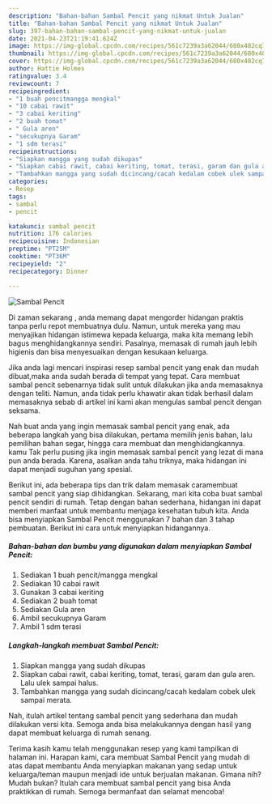 ```yaml
---
description: "Bahan-bahan Sambal Pencit yang nikmat Untuk Jualan"
title: "Bahan-bahan Sambal Pencit yang nikmat Untuk Jualan"
slug: 397-bahan-bahan-sambal-pencit-yang-nikmat-untuk-jualan
date: 2021-04-23T21:19:41.624Z
image: https://img-global.cpcdn.com/recipes/561c7239a3a62044/680x482cq70/sambal-pencit-foto-resep-utama.jpg
thumbnail: https://img-global.cpcdn.com/recipes/561c7239a3a62044/680x482cq70/sambal-pencit-foto-resep-utama.jpg
cover: https://img-global.cpcdn.com/recipes/561c7239a3a62044/680x482cq70/sambal-pencit-foto-resep-utama.jpg
author: Hattie Holmes
ratingvalue: 3.4
reviewcount: 7
recipeingredient:
- "1 buah pencitmangga mengkal"
- "10 cabai rawit"
- "3 cabai keriting"
- "2 buah tomat"
- " Gula aren"
- "secukupnya Garam"
- "1 sdm terasi"
recipeinstructions:
- "Siapkan mangga yang sudah dikupas"
- "Siapkan cabai rawit, cabai keriting, tomat, terasi, garam dan gula aren. Lalu ulek sampai halus."
- "Tambahkan mangga yang sudah dicincang/cacah kedalam cobek ulek sampai merata."
categories:
- Resep
tags:
- sambal
- pencit

katakunci: sambal pencit 
nutrition: 176 calories
recipecuisine: Indonesian
preptime: "PT25M"
cooktime: "PT36M"
recipeyield: "2"
recipecategory: Dinner

---
```



![Sambal Pencit](https://img-global.cpcdn.com/recipes/561c7239a3a62044/680x482cq70/sambal-pencit-foto-resep-utama.jpg)

Di zaman  sekarang , anda memang dapat mengorder hidangan praktis tanpa perlu repot membuatnya dulu. Namun, untuk mereka yang mau menyajikan hidangan istimewa kepada keluarga, maka kita memang lebih bagus menghidangkannya sendiri. Pasalnya, memasak di rumah jauh lebih higienis dan bisa menyesuaikan dengan kesukaan keluarga.

Jika anda lagi mencari inspirasi resep sambal pencit yang enak dan mudah dibuat,maka anda sudah berada di tempat yang tepat. Cara membuat sambal pencit  sebenarnya tidak sulit untuk dilakukan jika anda memasaknya dengan teliti. Namun, anda tidak perlu khawatir akan tidak berhasil dalam memasaknya 
sebab di artikel ini kami akan mengulas sambal pencit dengan seksama.  



Nah buat anda yang ingin memasak sambal pencit yang enak, ada beberapa langkah yang bisa dilakukan, pertama memilih jenis bahan, lalu pemilihan bahan segar, hingga cara membuat dan menghidangkannya. kamu Tak perlu pusing jika ingin memasak sambal pencit yang lezat di mana pun anda berada. Karena, asalkan anda  tahu triknya, maka hidangan ini dapat menjadi suguhan yang spesial.

Berikut ini, ada beberapa tips dan trik dalam memasak caramembuat sambal pencit yang siap dihidangkan. Sekarang, mari kita coba buat sambal pencit sendiri di rumah. Tetap dengan bahan sederhana, hidangan ini dapat memberi manfaat untuk membantu menjaga kesehatan tubuh kita. Anda bisa menyiapkan Sambal Pencit menggunakan 7 bahan dan 3 tahap pembuatan. Berikut ini cara untuk menyiapkan hidangannya.

<!--inarticleads1-->

##### Bahan-bahan dan bumbu yang digunakan dalam menyiapkan Sambal Pencit:

1. Sediakan 1 buah pencit/mangga mengkal
1. Sediakan 10 cabai rawit
1. Gunakan 3 cabai keriting
1. Sediakan 2 buah tomat
1. Sediakan  Gula aren
1. Ambil secukupnya Garam
1. Ambil 1 sdm terasi




<!--inarticleads2-->

##### Langkah-langkah membuat Sambal Pencit:

1. Siapkan mangga yang sudah dikupas
1. Siapkan cabai rawit, cabai keriting, tomat, terasi, garam dan gula aren. Lalu ulek sampai halus.
1. Tambahkan mangga yang sudah dicincang/cacah kedalam cobek ulek sampai merata.




Nah, itulah artikel tentang  sambal pencit  yang sederhana dan mudah dilakukan versi kita. Semoga anda bisa melakukannya dengan hasil yang dapat membuat keluarga di rumah senang. 

Terima kasih kamu telah menggunakan resep yang kami tampilkan di halaman ini. Harapan kami, cara membuat  Sambal Pencit yang mudah di atas dapat membantu Anda menyiapkan makanan yang sedap untuk keluarga/teman maupun menjadi ide untuk berjualan makanan. Gimana nih? Mudah bukan? Itulah cara membuat sambal pencit yang bisa Anda praktikkan di rumah. Semoga bermanfaat dan selamat mencoba!


